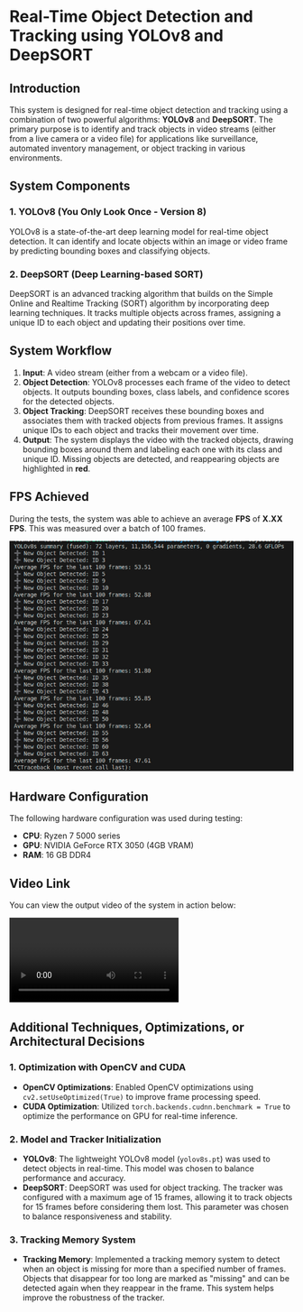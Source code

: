 # Real-Time Object Detection and Tracking using YOLOv8 and DeepSORT

## Introduction

This system is designed for real-time object detection and tracking using a combination of two powerful algorithms: **YOLOv8** and **DeepSORT**. The primary purpose is to identify and track objects in video streams (either from a live camera or a video file) for applications like surveillance, automated inventory management, or object tracking in various environments.

## System Components

### 1. **YOLOv8 (You Only Look Once - Version 8)**

YOLOv8 is a state-of-the-art deep learning model for real-time object detection. It can identify and locate objects within an image or video frame by predicting bounding boxes and classifying objects.

### 2. **DeepSORT (Deep Learning-based SORT)**

DeepSORT is an advanced tracking algorithm that builds on the Simple Online and Realtime Tracking (SORT) algorithm by incorporating deep learning techniques. It tracks multiple objects across frames, assigning a unique ID to each object and updating their positions over time.

## System Workflow

1. **Input**: A video stream (either from a webcam or a video file).
2. **Object Detection**: YOLOv8 processes each frame of the video to detect objects. It outputs bounding boxes, class labels, and confidence scores for the detected objects.
3. **Object Tracking**: DeepSORT receives these bounding boxes and associates them with tracked objects from previous frames. It assigns unique IDs to each object and tracks their movement over time.
4. **Output**: The system displays the video with the tracked objects, drawing bounding boxes around them and labeling each one with its class and unique ID. Missing objects are detected, and reappearing objects are highlighted in **red**.

## FPS Achieved

During the tests, the system was able to achieve an average **FPS** of **X.XX FPS**. This was measured over a batch of 100 frames.

![FPS Average](https://github.com/Riteshswmai/ML-Project-Object-Detection/blob/main/fps_avg.png)


## Hardware Configuration

The following hardware configuration was used during testing:

- **CPU**: Ryzen 7 5000 series
- **GPU**: NVIDIA GeForce RTX 3050 (4GB VRAM)
- **RAM**: 16 GB DDR4

## Video Link

You can view the output video of the system in action below:

![Output Video](https://github.com/Riteshswmai/ML-Project-Object-Detection/blob/main/output_video.mp4)


## Additional Techniques, Optimizations, or Architectural Decisions

### 1. **Optimization with OpenCV and CUDA**

- **OpenCV Optimizations**: Enabled OpenCV optimizations using `cv2.setUseOptimized(True)` to improve frame processing speed.
- **CUDA Optimization**: Utilized `torch.backends.cudnn.benchmark = True` to optimize the performance on GPU for real-time inference.

### 2. **Model and Tracker Initialization**

- **YOLOv8**: The lightweight YOLOv8 model (`yolov8s.pt`) was used to detect objects in real-time. This model was chosen to balance performance and accuracy.
- **DeepSORT**: DeepSORT was used for object tracking. The tracker was configured with a maximum age of 15 frames, allowing it to track objects for 15 frames before considering them lost. This parameter was chosen to balance responsiveness and stability.

### 3. **Tracking Memory System**

- **Tracking Memory**: Implemented a tracking memory system to detect when an object is missing for more than a specified number of frames. Objects that disappear for too long are marked as "missing" and can be detected again when they reappear in the frame. This system helps improve the robustness of the tracker.

